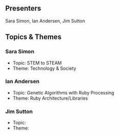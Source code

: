 ## Presenters

Sara Simon, Ian Andersen, Jim Sutton

## Topics & Themes

### Sara Simon

* Topic: STEM to STEAM
* Theme: Technology & Society

### Ian Andersen

* Topic: Genetic Algorithms with Ruby Processing
* Theme: Ruby Architecture/Libraries

### Jim Sutton

* Topic:
* Theme:
